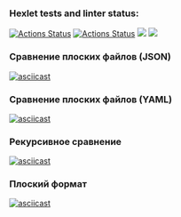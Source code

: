 ### Hexlet tests and linter status:
[![Actions Status](https://github.com/tulolo287/python-project-50/actions/workflows/hexlet-check.yml/badge.svg)](https://github.com/tulolo287/python-project-50/actions)
[![Actions Status](https://github.com/tulolo287/python-project-50/actions/workflows/pyci.yml/badge.svg)](https://github.com/tulolo287/python-project-50/actions)
<a href="https://codeclimate.com/github/tulolo287/python-project-50/maintainability"><img src="https://api.codeclimate.com/v1/badges/c0d0d72e2d9b2a026cdc/maintainability" /></a>
<a href="https://codeclimate.com/github/tulolo287/python-project-50/test_coverage"><img src="https://api.codeclimate.com/v1/badges/c0d0d72e2d9b2a026cdc/test_coverage" /></a>
### Сравнение плоских файлов (JSON)
[![asciicast](https://asciinema.org/a/dLrnMqWZX8XYskIB79gZ2Icgl.svg)](https://asciinema.org/a/dLrnMqWZX8XYskIB79gZ2Icgl)
### Сравнение плоских файлов (YAML)
[![asciicast](https://asciinema.org/a/f7UtWTNA8zMzwS2eXGBLqqHoR.svg)](https://asciinema.org/a/f7UtWTNA8zMzwS2eXGBLqqHoR)
### Рекурсивное сравнение
[![asciicast](https://asciinema.org/a/6yZwPSG7twRuWFVgQRWMhQQzx.svg)](https://asciinema.org/a/6yZwPSG7twRuWFVgQRWMhQQzx)
### Плоский формат
[![asciicast](https://asciinema.org/a/LvG1CsNyUFLOQ8EyKqlDsGkVP.svg)](https://asciinema.org/a/LvG1CsNyUFLOQ8EyKqlDsGkVP)
